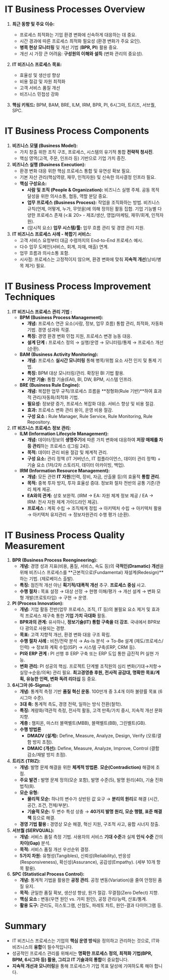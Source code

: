 # IT Business Processes Overview

1. **최근 동향 및 주요 이슈:**
    - 프로세스 최적화는 기업 환경 변화에 신속하게 대응하는 데 중요.
    - 시간 경과에 따른 프로세스 최적화 필요성 (환경 변화가 주요 요인).
    - **병목 현상 모니터링** 및 개선 기법 (**BPR, PI**) 활용 중요.
    - 개선 시 가장 큰 어려움: **구성원의 이해와 설득** (변화 관리의 중요성).

2. **IT 비즈니스 프로세스 목표:**
    - 효율성 및 생산성 향상
    - 비용 절감 및 자원 최적화
    - 고객 서비스 품질 개선
    - 비즈니스 민첩성 강화

3. **핵심 키워드:** BPM, BAM, BRE, ILM, IRM, BPR, PI, 6시그마, 트리즈, 서브퀄, SPC.

# IT Business Process Components

1. **비즈니스 모델 (Business Model):**
    - 가치 창출 위한 조직 구조, 프로세스, 시스템의 유기적 통합 **전략적 청사진**.
    - 핵심 영역(고객, 주문, 인프라 등) 기반으로 기업 가치 증진.
2. **비즈니스 실행 (Business Execution):**
    - 환경 변화 대응 위한 핵심 프로세스 통합 및 유연성 확보 필요.
    - 기본 자산 관리(핵심역량, 재무, 인적자원) 및 신속한 의사결정 인프라 필요.
    - **핵심 구성요소:**
        - **사람 및 조직 (People & Organization):** 비즈니스 실행 주체. 공동 목적 달성을 위한 의사소통, 협동, 역할 분담 중요.
        - **업무 프로세스 (Business Process):** 작업을 조직화하는 방법. 비즈니스 규칙(언제, 어떻게, 누가, 무엇을)에 의해 정의된 활동 집합. 기업 기능별 다양한 프로세스 존재 (<표 20> - 제조/생산, 영업/마케팅, 재무/회계, 인적자원).
        - (암시적 요소) **업무 시스템/툴:** 업무 흐름 관리 및 경영 관리 지원.
3. **IT 비즈니스 프로세스 사례 - 복합기 서비스:**
    - 고객 서비스 요청부터 대금 수령까지의 End-to-End 프로세스 예시.
    - 다수 업무 도메인(서비스, 회계, 자재, 매출) 연계.
    - 업무 흐름과 의사소통 포함.
    - 시사점: 프로세스는 고정적이지 않으며, 환경 변화에 맞춰 **지속적 개선**(낭비/병목 제거) 필요.

# IT Business Process Improvement Techniques

1. **IT 비즈니스 프로세스 관리 기법 :**
    - **BPM (Business Process Management):**
        - **개념:** 프로세스 연관 요소(사람, 정보, 업무 흐름) 통합 관리, 최적화, 자동화 기법. 경영 성과와 직결.
        - **특징:** 경영 환경 변화 민첩 지원, 프로세스 변경 능동 대응.
        - **설계 단계 :** 프로세스 정의 → 실행/운영 → 모니터링/통제 → 프로세스 개선 (순환).
    - **BAM (Business Activity Monitoring):**
        - **개념:** 프로세스 **실시간 모니터링** 통해 병목/위험 요소 사전 인지 및 통제 기법.
        - **특징:** BPM 대상 모니터링/관리. 확장된 BI 기법 활용.
        - **기반 기술:** 통합 기술(EAI), BI, DW, BPM, 시스템 인프라.
    - **BRE (Business Rule Engine):**
        - **개념:** 복잡한 업무 규칙/프로세스 흐름을 **정형화(Rule 기반)**하여 효과적 관리/자동화/최적화 기법.
        - **필요성:** 정보량 증가, 프로세스 복잡화 대응. 서비스 향상 및 비용 절감.
        - **효과:** 프로세스 변화 관리 용이, 운영 비용 절감.
        - **구성 요소 :** Rule Manager, Rule Service, Rule Monitoring, Rule Repository.
2. **IT 비즈니스 프로세스 정보 관리:**
    - **ILM (Information Lifecycle Management):**
        - **개념:** 데이터/정보의 **생명주기**에 따른 가치 변화에 대응하여 **저장 매체를 차등 관리**하는 프로세스 ([그림 24]).
        - **목적:** 데이터 관리 비용 절감 및 체계적 관리.
        - **구성 요소:** 관리 정책 (IT 거버넌스, IT 컴플라이언스, 데이터 관리 정책) + 기술 요소 (1차/2차 스토리지, 데이터 아카이빙, 백업).
    - **IRM (Information Resource Management):**
        - **개념:** 모든 관련 **IT 자원**(인력, 장비, 자금, 산출물 등)의 효율적 **통합 관리**.
        - **목적:** 중복 투자 방지, 투자 효율성 증대. 정보화 절차 전반의 공통 기준/관리 체계 제공.
        - **EA와의 관계:** 상호 보완적. (IRM → EA: 자원 체계 정보 제공 / EA → IRM: 전사 자원 체계 가이드라인 제공).
        - **프로세스 :** 계획 수립 → 조직체계 정립 → 아키텍처 수립 → 아키텍처 활용 → 아키텍처 유지관리 → 정보자원관리 수행 평가 (순환).

# IT Business Process Quality Measurement

1. **BPR (Business Process Reengineering):**
    - **개념:** 경영 성과 지표(비용, 품질, 서비스, 속도 등)의 **극적인(Dramatic) 개선**을 위해 비즈니스 프로세스를 **근본적으로(Fundamental) 재설계(Redesign)**하는 기법. (제로베이스 출발).
    - **특징:** 점진적 개선 아닌 **획기적/대폭적 개선** 추구. **프로세스 중심** 사고.
    - **수행 절차 :** 목표 설정 → 대상 선정 → 현행 이해/평가 → 개선 설계 → 변화 모형 개발(프로토타입) → 구현 → 운영.
2. **PI (Process Innovation):**
    - **개념:** 기업 활동 전반(업무 프로세스, 조직, IT 등)의 불필요 요소 제거 및 효과적 프로세스 재구축 통한 **기업 가치 극대화** 활동.
    - **BPR과의 관계:** 유사하나, **정보기술(IT) 통합 구축을 더 강조**. 국내에서 BPR보다 광의로 사용되는 경향.
    - **목표:** 고객 지향적 개선, 환경 변화 대응 구조 확립.
    - **수행 절차 사례 :** 비전/전략 분석 → As-Is 분석 → To-Be 설계 (제도/프로세스/인력) → 정보화 계획 수립(ISP) → 시스템 구축(ERP, CRM 등).
    - **PI와 ERP 관계 :** PI 선행 후 ERP 구축 또는 ERP 도입 통한 급진적 PI 실현 가능.
    - **변화 관리:** PI 성공의 핵심. 프로젝트 단계별 조직원의 심리 변화(기대→저항→실망→순응/의욕) 관리 필요. **최고경영층 후원, 전사적 공감대, 명확한 목표/계획, 유능한 인력, 변화 독려 리더십** 등 중요.
3. **6시그마 (6-Sigma):**
    - **개념:** 통계적 측정 기반 **품질 혁신 운동**. 100만개 중 3.4개 이하 불량률 목표 (6시그마 수준).
    - **3대 축:** 통계적 측도, 경영 전략, 일하는 방식 전환(철학).
    - **특징:** 계량화/객관적 측정, 전사적 활동, 고객 만족/가치 중시, 지속적 개선 문화 지향.
    - **계층 :** 챔피온, 마스터 블랙벨트(MBB), 블랙벨트(BB), 그린벨트(GB).
    - **수행 방법론**
        - **DMADV (설계):** Define, Measure, Analyze, Design, Verify (오류/결함 방지 초점).
        - **DMAIC (개선):** Define, Measure, Analyze, Improve, Control (결함 감소/재발 방지 초점).
4. **트리즈 (TRIZ):**
    - **개념:** 발명 문제 해결을 위한 **체계적 방법론**. **모순(Contradiction)** 해결에 초점.
    - **주요 발견 :** 발명 문제 정의(모순 포함), 발명 수준(5), 발명 원리(40), 기술 진화 법칙(8).
    - **모순 유형:**
        - **물리적 모순:** 하나의 변수가 상반된 값 요구 → **분리의 원리**로 해결 (시간, 공간, 조건, 전체/부분).
        - **기술적 모순:** 두 변수 특성 상충 → **40가지 발명 원리, 모순 행렬, 표준 해결책** 등으로 해결.
    - **경영 기법 활용 :** 경영상 모순 해결, 혁신 지원, 구조적 사고, 융합 시너지 창출.
5. **서브퀄 (SERVQUAL):**
    - **개념:** 서비스 품질 측정 기법. 사용자의 서비스 **기대 수준**과 실제 **인식 수준** 간의 **차이(Gap)** 분석.
    - **목적:** 서비스 품질 개선 우선순위 결정.
    - **5가지 차원:** 유형성(Tangibles), 신뢰성(Reliability), 반응성(Responsiveness), 확신성(Assurance), 공감성(Empathy). (세부 10개 항목 활용).
6. **SPC (Statistical Process Control):**
    - **개념:** 통계적 기법을 활용한 **공정 관리**. 공정 변동(Variation)을 줄여 안정된 품질 유지.
    - **목적:** 균일한 품질 확보, 생산성 향상, 원가 절감. 무결점(Zero Defect) 지향.
    - **핵심 요소 :** 변동(우연 원인 vs. 가피 원인), 공정 관리/능력, 산포/통계.
    - **활용 도구:** 관리도, 히스토그램, 산점도, 파레토 차트, 원인-결과 다이어그램 등.

# Summary

- IT 비즈니스 프로세스는 기업의 **핵심 운영 방식**을 정의하고 관리하는 것으로, IT와 비즈니스의 **융합**이 필수적입니다.
- 성공적인 프로세스 관리를 위해서는 **명확한 프로세스 정의, 최적화 기법(BPR, BPM, 6시그마 등) 활용, 그리고 IT 기술과의 통합**이 중요합니다.
- **지속적 개선과 모니터링**을 통해 프로세스가 기업 목표 달성에 기여하도록 해야 합니다.
